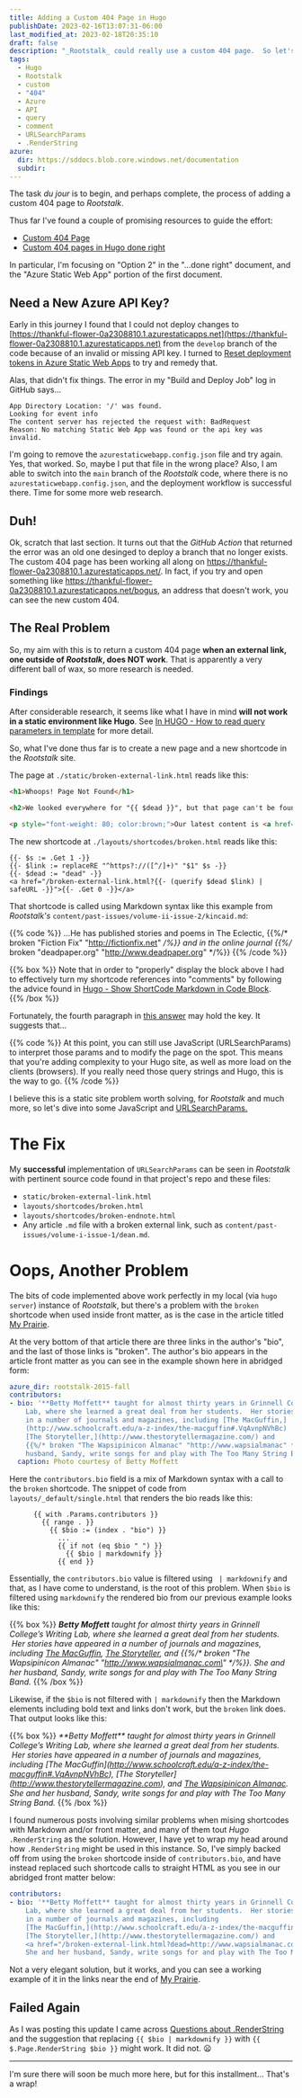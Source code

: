 ```yaml
---
title: Adding a Custom 404 Page in Hugo
publishDate: 2023-02-16T13:07:31-06:00
last_modified_at: 2023-02-18T20:35:10
draft: false
description: "_Rootstalk_ could really use a custom 404 page.  So let's do it."
tags:
  - Hugo
  - Rootstalk
  - custom
  - "404"
  - Azure 
  - API
  - query
  - comment
  - URLSearchParams
  - .RenderString
azure:
  dir: https://sddocs.blob.core.windows.net/documentation
  subdir: 
---  
```


The task _du jour_ is to begin, and perhaps complete, the process of adding a custom 404 page to _Rootstalk_.  

Thus far I've found a couple of promising resources to guide the effort:  

  - [Custom 404 Page](https://gohugo.io/templates/404/)
  - [Custom 404 pages in Hugo done right](https://moonbooth.com/hugo/custom-404/)

In particular, I'm focusing on "Option 2" in the "...done right" document, and the "Azure Static Web App" portion of the first document.   

## Need a New Azure API Key?

Early in this journey I found that I could not deploy changes to [https://thankful-flower-0a2308810.1.azurestaticapps.net](https://thankful-flower-0a2308810.1.azurestaticapps.net) from the `develop` branch of the code because of an invalid or missing API key.  I turned to [Reset deployment tokens in Azure Static Web Apps](https://learn.microsoft.com/en-us/azure/static-web-apps/deployment-token-management) to try and remedy that.  

Alas, that didn't fix things.  The error in my "Build and Deploy Job" log in GitHub says... 

```
App Directory Location: '/' was found.
Looking for event info
The content server has rejected the request with: BadRequest
Reason: No matching Static Web App was found or the api key was invalid.
```

I'm going to remove the `azurestaticwebapp.config.json` file and try again.  Yes, that worked.  So, maybe I put that file in the wrong place?  Also, I am able to switch into the `main` branch of the _Rootstalk_ code, where there is no `azurestaticwebapp.config.json`, and the deployment workflow is successful there.   Time for some more web research.   

## Duh!

Ok, scratch that last section.  It turns out that the _GitHub Action_ that returned the error was an old one desinged to deploy a branch that no longer exists.  The custom 404 page has been working all along on https://thankful-flower-0a2308810.1.azurestaticapps.net/.  In fact, if you try and open something like https://thankful-flower-0a2308810.1.azurestaticapps.net/bogus, an address that doesn't work, you can see the new custom 404.  

## The Real Problem

So, my aim with this is to return a custom 404 page **when an external link, one outside of _Rootstalk_, does NOT work**.  That is apparently a very different ball of wax, so more research is needed.  

### Findings

After considerable research, it seems like what I have in mind **will not work in a static environment like Hugo**.  See [In HUGO - How to read query parameters in template](https://stackoverflow.com/questions/62466078/in-hugo-how-to-read-query-parameters-in-template) for more detail.  

So, what I've done thus far is to create a new page and a new shortcode in the _Rootstalk_ site.  

The page at `./static/broken-external-link.html` reads like this:  

```html
<h1>Whoops! Page Not Found</h1>

<h2>We looked everywhere for "{{ $dead }}", but that page can't be found.</h2>  

<p style="font-weight: 80; color:brown;">Our latest content is <a href="/">on the homepage</a>.</p>
```

The new shortcode at `./layouts/shortcodes/broken.html` reads like this:  

```
{{- $s := .Get 1 -}}
{{- $link := replaceRE "^https?://([^/]+)" "$1" $s -}}
{{- $dead := "dead" -}}
<a href="/broken-external-link.html?{{- (querify $dead $link) | safeURL -}}">{{- .Get 0 -}}</a>
```

That shortcode is called using Markdown syntax like this example from _Rootstalk's_ `content/past-issues/volume-ii-issue-2/kincaid.md`:  

{{% code %}}
...He has published stories and poems in The Eclectic, {{%/* broken "Fiction Fix" "http://fictionfix.net" */%}} and in the online journal {{%/* broken "deadpaper.org" "http://www.deadpaper.org" */%}}
{{% /code %}}

{{% box %}}
Note that in order to "properly" display the block above I had to effectively turn my shortcode references into "comments" by following the advice found in [Hugo - Show ShortCode Markdown in Code Block](https://digitaldrummerj.me/hugo-show-shortcode-markdown-in-code-block/).  
{{% /box %}}

Fortunately, the fourth paragraph in [this answer](https://stackoverflow.com/a/62495849) may hold the key.  It suggests that...

{{% code %}}
At this point, you can still use JavaScript (URLSearchParams) to interpret those params and to modify the page on the spot. This means that you're adding complexity to your Hugo site, as well as more load on the clients (browsers). If you really need those query strings and Hugo, this is the way to go.
{{% /code %}}

I believe this is a static site problem worth solving, for _Rootstalk_ and much more, so let's dive into some JavaScript and [URLSearchParams.](https://developer.mozilla.org/en-US/docs/Web/API/URLSearchParams)  

# The Fix

My **successful** implementation of `URLSearchParams` can be seen in _Rootstalk_ with pertinent source code found in that project's repo and these files:

  - `static/broken-external-link.html`  
  - `layouts/shortcodes/broken.html`  
  - `layouts/shortcodes/broken-endnote.html`
  - Any article `.md` file with a broken external link, such as `content/past-issues/volume-i-issue-1/dean.md`.  

# Oops, Another Problem

The bits of code implemented above work perfectly in my local (via `hugo server`) instance of _Rootstalk_, but there's a problem with the `broken` shortcode when used inside front matter, as is the case in the article titled [My Prairie](https://thankful-flower-0a2308810.1.azurestaticapps.net/past-issues/volume-ii-issue-1/moffett-1/).  

At the very bottom of that article there are three links in the author's "bio", and the last of those links is "broken".  The author's bio appears in the article front matter as you can see in the example shown here in abridged form:

```yaml
azure_dir: rootstalk-2015-fall
contributors:
- bio: '**Betty Moffett** taught for almost thirty years in Grinnell College’s Writing
    Lab, where she learned a great deal from her students.  Her stories have appeared
    in a number of journals and magazines, including [The MacGuffin,]
    (http://www.schoolcraft.edu/a-z-index/the-macguffin#.VqAvnpNVhBc) 
    [The Storyteller,](http://www.thestorytellermagazine.com/) and 
    {{%/* broken "The Wapsipinicon Almanac" "http://www.wapsialmanac" */%}}.  She and her 
    husband, Sandy, write songs for and play with The Too Many String Band.'
  caption: Photo courtesy of Betty Moffett
```

Here the `contributors.bio` field is a mix of Markdown syntax with a call to the `broken` shortcode.  The snippet of code from `layouts/_default/single.html` that renders the bio reads like this:  

```
      {{ with .Params.contributors }}
        {{ range . }}
          {{ $bio := (index . "bio") }}
            ...
            {{ if not (eq $bio " ") }}
              {{ $bio | markdownify }}
            {{ end }}
```

Essentially, the `contributors.bio` value is filtered using ` | markdownify` and that, as I have come to understand, is the root of this problem.  When `$bio` is filtered using `markdownify` the rendered bio from our previous example looks like this:

{{% box %}}
<i><b>Betty Moffett</b> taught for almost thirty years in Grinnell College’s Writing
Lab, where she learned a great deal from her students.  Her stories have appeared
in a number of journals and magazines, including <u>The MacGuffin</u>, <u>The Storyteller</u>, and {{%/* broken "The Wapsipinicon Almanac" \"http://www.wapsialmanac.com\" */%}}.  She and her husband, Sandy, write songs for and play with The Too Many String Band.</i>
{{% /box %}}

Likewise, if the `$bio` is not filtered with `| markdownify` then the Markdown elements including bold text and links don't work, but the `broken` link does.  That output looks like this:  

{{% box %}}
<i>\*\*Betty Moffett\*\* taught for almost thirty years in Grinnell College’s Writing
Lab, where she learned a great deal from her students.  Her stories have appeared
in a number of journals and magazines, including \[The MacGuffin](http://www.schoolcraft.edu/a-z-index/the-macguffin#.VqAvnpNVhBc), \[The Storyteller](http://www.thestorytellermagazine.com), and <u>The Wapsipinicon Almanac</u>.  She and her husband, Sandy, write songs for and play with The Too Many String Band.</i>
{{% /box %}}

I found numerous posts involving similar problems when mising shortcodes with Markdown and/or front matter, and many of them tout _Hugo_ `.RenderString` as the solution.  However, I have yet to wrap my head around how `.RenderString` might be used in this instance.  So, I've simply backed off from using the `broken` shortcode inside of `contributors.bio`, and have instead replaced such shortcode calls to straight HTML as you see in our abridged front matter below:  

```yaml
contributors:
- bio: '**Betty Moffett** taught for almost thirty years in Grinnell College’s Writing
    Lab, where she learned a great deal from her students.  Her stories have appeared
    in a number of journals and magazines, including 
    [The MacGuffin,](http://www.schoolcraft.edu/a-z-index/the-macguffin#.VqAvnpNVhBc) 
    [The Storyteller,](http://www.thestorytellermagazine.com/) and 
    <a href="/broken-external-link.html?dead=http://www.wapsialmanac.com">The Wapsipinicon Almanac</a>.  
    She and her husband, Sandy, write songs for and play with The Too Many String Band.'
```

Not a very elegant solution, but it works, and you can see a working example of it in the links near the end of [My Prairie](https://thankful-flower-0a2308810.1.azurestaticapps.net/past-issues/volume-ii-issue-1/moffett-1/).  

## Failed Again

As I was posting this update I came across [Questions about .RenderString](https://discourse.gohugo.io/t/questions-about-renderstring/22448/4?u=mcfatem) and the suggestion that replacing `{{ $bio | markdownify }}` with `{{ $.Page.RenderString $bio }}` might work.  It did not.  :frowning:  

---

I'm sure there will soon be much more here, but for this installment... That's a wrap!  


